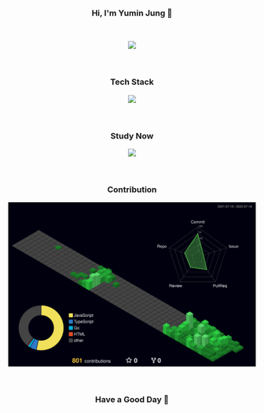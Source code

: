 <br/>

<h3 align="center">Hi, I'm Yumin Jung 👋</h3>

<br/>

<p align="center">
  <a href="https://yumin-portfolio.vercel.app/">
    <img src="https://i.giphy.com/media/FcqKy4Kj7XOK0hCW4g/giphy.webp">
  </a>
</p>

<br/>

<h3 align="center">Tech Stack</h3>

<p align="center">
  <a href="https://github.com/yumin-jung">
    <img src="https://skillicons.dev/icons?i=react,nextjs,tailwind,nodejs,express,mongodb,ts,js,go,git,figma,jest&perline=6"/>
  </a>
</p>

<br/>

<h3 align="center">Study Now</h3>

<p align="center">
  <a href="https://github.com/yumin-jung">
    <img src="https://skillicons.dev/icons?i=remix,ae"/>
  </a>
</p>

<br/>

<h3 align="center">Contribution</h3>

<p align="center">
<img src="./profile-3d-contrib/profile-night-green.svg">
</p>

<br/>

<h3 align="center">Have a Good Day 🙂</h3>

<br/>
